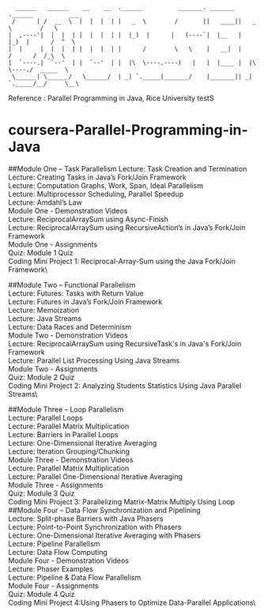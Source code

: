 ```
  ______   ______    __    __  .______          _______. _______ .______          ___      
 /      | /  __  \  |  |  |  | |   _  \        /       ||   ____||   _  \        /   \     
|  ,----'|  |  |  | |  |  |  | |  |_)  |      |   (----`|  |__   |  |_)  |      /  ^  \    
|  |     |  |  |  | |  |  |  | |      /        \   \    |   __|  |      /      /  /_\  \   
|  `----.|  `--'  | |  `--'  | |  |\  \----.----)   |   |  |____ |  |\  \----./  _____  \  
 \______| \______/   \______/  | _| `._____|_______/    |_______|| _| `._____/__/     \__\ 
```                                                                                          
Reference : Parallel Programming in Java, Rice University
testS
# coursera-Parallel-Programming-in-Java

##Module One – Task Parallelism
Lecture: Task Creation and Termination\
Lecture: Creating Tasks in Java’s Fork/Join Framework\
Lecture: Computation Graphs, Work, Span, Ideal Parallelism\
Lecture: Multiprocessor Scheduling, Parallel Speedup\
Lecture: Amdahl’s Law\
Module One - Demonstration Videos\
Lecture: ReciprocalArraySum using Async-Finish\
Lecture: ReciprocalArraySum using RecursiveAction’s in Java’s Fork/Join Framework\
Module One - Assignments\
Quiz: Module 1 Quiz\
Coding Mini Project 1: Reciprocal-Array-Sum using the Java Fork/Join Framework\
 

##Module Two – Functional Parallelism\
Lecture: Futures: Tasks with Return Value\
Lecture: Futures in Java’s Fork/Join Framework\
Lecture: Memoization\
Lecture: Java Streams\
Lecture: Data Races and Determinism\
Module Two - Demonstration Videos\
Lecture: ReciprocalArraySum using RecursiveTask's in Java's Fork/Join Framework\
Lecture: Parallel List Processing Using Java Streams\
Module Two - Assignments\
Quiz: Module 2 Quiz\
Coding Mini Project 2: Analyzing Students Statistics Using Java Parallel Streams\
 

##Module Three – Loop Parallelism\
Lecture: Parallel Loops\
Lecture: Parallel Matrix Multiplication\
Lecture: Barriers in Parallel Loops\
Lecture: One-Dimensional Iterative Averaging\
Lecture: Iteration Grouping/Chunking\
Module Three - Demonstration Videos\
Lecture: Parallel Matrix Multiplication\
Lecture: Parallel One-Dimensional Iterative Averaging\
Module Three - Assignments\
Quiz: Module 3 Quiz\
Coding Mini Project 3: Parallelizing Matrix-Matrix Multiply Using Loop\
##Module Four – Data Flow Synchronization and Pipelining\
Lecture: Split-phase Barriers with Java Phasers\
Lecture: Point-to-Point Synchronization with Phasers\
Lecture: One-Dimensional Iterative Averaging with Phasers\
Lecture: Pipeline Parallelism\
Lecture: Data Flow Computing\
Module Four - Demonstration Videos\
Lecture: Phaser Examples\
Lecture: Pipeline & Data Flow Parallelism \
Module Four - Assignments\
Quiz: Module 4 Quiz\
Coding Mini Project 4:Using Phasers to Optimize Data-Parallel Applications\
